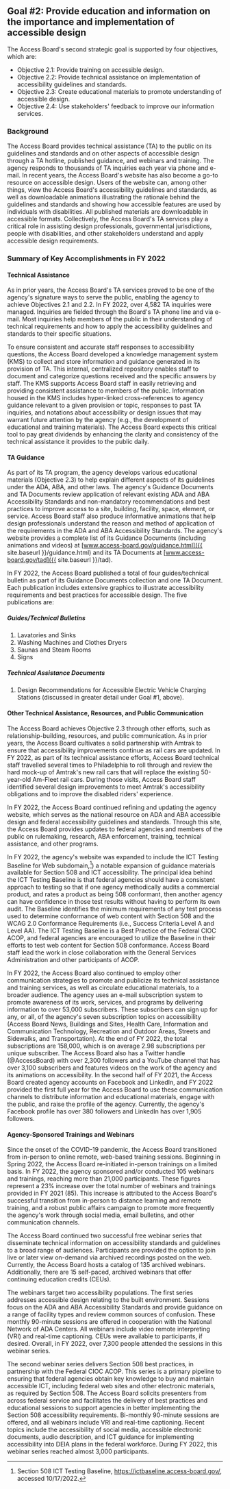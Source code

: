 ## Goal #2: Provide education and information on the importance and implementation of accessible design

The Access Board's second strategic goal is supported by four objectives, which are:

- Objective 2.1: Provide training on accessible design.
- Objective 2.2: Provide technical assistance on implementation of accessibility guidelines and standards.
- Objective 2.3: Create educational materials to promote understanding of accessible design.
- Objective 2.4: Use stakeholders' feedback to improve our information services.

### Background

The Access Board provides technical assistance (TA) to the public on its guidelines and standards and on other aspects of accessible design through a TA hotline, published guidance, and webinars and training. The agency responds to thousands of TA inquiries each year via phone and e-mail. In recent years, the Access Board's website has also become a go-to resource on accessible design. Users of the website can, among other things, view the Access Board's accessibility guidelines and standards, as well as downloadable animations illustrating the rationale behind the guidelines and standards and showing how accessible features are used by individuals with disabilities. All published materials are downloadable in accessible formats. Collectively, the Access Board's TA services play a critical role in assisting design professionals, governmental jurisdictions, people with disabilities, and other stakeholders understand and apply accessible design requirements.

### Summary of Key Accomplishments in FY 2022

#### Technical Assistance

As in prior years, the Access Board's TA services proved to be one of the agency's signature ways to serve the public, enabling the agency to achieve Objectives 2.1 and 2.2. In FY 2022, over 4,582 TA inquiries were managed. Inquiries are fielded through the Board's TA phone line and via e-mail. Most inquiries help members of the public in their understanding of technical requirements and how to apply the accessibility guidelines and standards to their specific situations.

To ensure consistent and accurate staff responses to accessibility questions, the Access Board developed a knowledge management system (KMS) to collect and store information and guidance generated in its provision of TA. This internal, centralized repository enables staff to document and categorize questions received and the specific answers by staff. The KMS supports Access Board staff in easily retrieving and providing consistent assistance to members of the public. Information housed in the KMS includes hyper-linked cross-references to agency guidance relevant to a given provision or topic, responses to past TA inquiries, and notations about accessibility or design issues that may warrant future attention by the agency (e.g., the development of educational and training materials). The Access Board expects this critical tool to pay great dividends by enhancing the clarity and consistency of the technical assistance it provides to the public daily.

#### TA Guidance

As part of its TA program, the agency develops various educational materials (Objective 2.3) to help explain different aspects of its guidelines under the ADA, ABA, and other laws. The agency's Guidance Documents and TA Documents review application of relevant existing ADA and ABA Accessibility Standards and non-mandatory recommendations and best practices to improve access to a site, building, facility, space, element, or service. Access Board staff also produce informative animations that help design professionals understand the reason and method of application of the requirements in the ADA and ABA Accessibility Standards. The agency's website provides a complete list of its Guidance Documents (including animations and videos) at [www.access-board.gov/guidance.html]({{ site.baseurl }}/guidance.html) and its TA Documents at [www.access-board.gov/tad]({{ site.baseurl }}/tad).

In FY 2022, the Access Board published a total of four guides/technical bulletin as part of its Guidance Documents collection and one TA Document. Each publication includes extensive graphics to illustrate accessibility requirements and best practices for accessible design. The five publications are:

##### Guides/Technical Bulletins

1. Lavatories and Sinks
2. Washing Machines and Clothes Dryers
3. Saunas and Steam Rooms
4. Signs

##### Technical Assistance Documents

1. Design Recommendations for Accessible Electric Vehicle Charging Stations (discussed in greater detail under Goal #1, above).

#### Other Technical Assistance, Resources, and Public Communication

The Access Board achieves Objective 2.3 through other efforts, such as relationship-building, resources, and public communication. As in prior years, the Access Board cultivates a solid partnership with Amtrak to ensure that accessibility improvements continue as rail cars are updated. In FY 2022, as part of its technical assistance efforts, Access Board technical staff travelled several times to Philadelphia to roll through and review the hard mock-up of Amtrak's new rail cars that will replace the existing 50-year-old Am-Fleet rail cars. During those visits, Access Board staff identified several design improvements to meet Amtrak's accessibility obligations and to improve the disabled riders' experience.

In FY 2022, the Access Board continued refining and updating the agency website, which serves as the national resource on ADA and ABA accessible design and federal accessibility guidelines and standards. Through this site, the Access Board provides updates to federal agencies and members of the public on rulemaking, research, ABA enforcement, training, technical assistance, and other programs.

In FY 2022, the agency's website was expanded to include the ICT Testing Baseline for Web subdomain,[^ii]) a notable expansion of guidance materials available for Section 508 and ICT accessibility. The principal idea behind the ICT Testing Baseline is that federal agencies should have a consistent approach to testing so that if one agency methodically audits a commercial product, and rates a product as being 508 conformant, then another agency can have confidence in those test results without having to perform its own audit. The Baseline identifies the minimum requirements of any test process used to determine conformance of web content with Section 508 and the WCAG 2.0 Conformance Requirements (i.e., Success Criteria Level A and Level AA). The ICT Testing Baseline is a Best Practice of the Federal CIOC ACOP, and federal agencies are encouraged to utilize the Baseline in their efforts to test web content for Section 508 conformance. Access Board staff lead the work in close collaboration with the General Services Administration and other participants of ACOP.

[^ii]: Section 508 ICT Testing Baseline, <https://ictbaseline.access-board.gov/>, accessed 10/17/2022.

In FY 2022, the Access Board also continued to employ other communication strategies to promote and publicize its technical assistance and training services, as well as circulate educational materials, to a broader audience. The agency uses an e-mail subscription system to promote awareness of its work, services, and programs by delivering information to over 53,000 subscribers. These subscribers can sign up for any, or all, of the agency's seven subscription topics on accessibility (Access Board News, Buildings and Sites, Health Care, Information and Communication Technology, Recreation and Outdoor Areas, Streets and Sidewalks, and Transportation). At the end of FY 2022, the total subscriptions are 158,000, which is on average 2.98 subscriptions per unique subscriber. The Access Board also has a Twitter handle (@AccessBoard) with over 2,300 followers and a YouTube channel that has over 3,100 subscribers and features videos on the work of the agency and its animations on accessibility. In the second half of FY 2021, the Access Board created agency accounts on Facebook and LinkedIn, and FY 2022 provided the first full year for the Access Board to use these communication channels to distribute information and educational materials, engage with the public, and raise the profile of the agency. Currently, the agency's Facebook profile has over 380 followers and LinkedIn has over 1,905 followers.

#### Agency-Sponsored Trainings and Webinars

Since the onset of the COVID-19 pandemic, the Access Board transitioned from in-person to online remote, web-based training sessions. Beginning in Spring 2022, the Access Board re-initiated in-person trainings on a limited basis. In FY 2022, the agency sponsored and/or conducted 105 webinars and trainings, reaching more than 21,000 participants. These figures represent a 23% increase over the total number of webinars and trainings provided in FY 2021 (85). This increase is attributed to the Access Board's successful transition from in-person to distance learning and remote training, and a robust public affairs campaign to promote more frequently the agency's work through social media, email bulletins, and other communication channels.

The Access Board continued two successful free webinar series that disseminate technical information on accessibility standards and guidelines to a broad range of audiences. Participants are provided the option to join live or later view on-demand via archived recordings posted on the web. Currently, the Access Board hosts a catalog of 135 archived webinars. Additionally, there are 15 self-paced, archived webinars that offer continuing education credits (CEUs).

The webinars target two accessibility populations. The first series addresses accessible design relating to the built environment. Sessions focus on the ADA and ABA Accessibility Standards and provide guidance on a range of facility types and review common sources of confusion. These monthly 90-minute sessions are offered in cooperation with the National Network of ADA Centers. All webinars include video remote interpreting (VRI) and real-time captioning. CEUs were available to participants, if desired. Overall, in FY 2022, over 7,300 people attended the sessions in this webinar series.

The second webinar series delivers Section 508 best practices, in partnership with the Federal CIOC ACOP. This series is a primary pipeline to ensuring that federal agencies obtain key knowledge to buy and maintain accessible ICT, including federal web sites and other electronic materials, as required by Section 508. The Access Board solicits presenters from across federal service and facilitates the delivery of best practices and educational sessions to support agencies in better implementing the Section 508 accessibility requirements. Bi-monthly 90-minute sessions are offered, and all webinars include VRI and real-time captioning. Recent topics include the accessibility of social media, accessible electronic documents, audio description, and ICT guidance for implementing accessibility into DEIA plans in the federal workforce. During FY 2022, this webinar series reached almost 3,000 participants.
